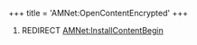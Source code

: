 +++
title = 'AMNet:OpenContentEncrypted'
+++

1.  REDIRECT
    [AMNet:InstallContentBegin](AMNet:InstallContentBegin "wikilink")
